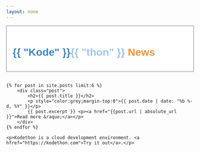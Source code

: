 ```yaml
---
layout: none
---
```


<head>
	<link href="https://fonts.googleapis.com/css?family=Varela+Round" rel="stylesheet">
</head>

<body>
<style>
a {
	text-decoration: none
}
a:hover {
	text-decoration: underline
}
.header {
	background-color: #ffffff;
	border: 1px solid gray;
	padding-left: 1rem;
	padding-top: 1rem;
	padding-bottom: 1rem;
	margin:0;
}

.header h1{
	margin:0;
}

body {
	width:100%;
	margin:0;
	padding: 0;
}
.content {
	padding-top:1rem;
}

img {
	width: 100%;
}

.post {
	padding: 0.5rem 1rem 0.5rem 1rem;
	margin-bottom: 2rem;
	background-color: #ffffff;
	border: 1px solid gray;
}

.post h2 {
	font-family:'Varela Round', sans-serif; 
	font-weight:bold;
	margin-bottom:0;
}


</style>

<!-- site logo -->
<div class="header">
		<h1 style="font-family:'Varela Round', sans-serif; font-weight:bold;">
		<a href="https://kodethon.com">
<span style="color:#3d85c6;font-family:'Varela Round', sans-serif;">{{ "Kode" }}</span><span style="color: #9fc5e8;;font-family:'Varela Round', sans-serif;">{{ "thon" }}</span></a> <span style="color:#F39237">News</span>
</h1>
</div>

<div class="content">

	{% for post in site.posts limit:6 %}
		<div class="post">	
			<h2>{{ post.title }}</h2>
			<p style="color:grey;margin-top:0">{{ post.date | date: "%b %-d, %Y" }}</p>
			{{ post.excerpt }} <p><a href="{{post.url | absolute_url }}">Read more &raquo;</a></p>
		</div>
	{% endfor %}

	<p>Kodethon is a cloud development environment. <a hfref="https://kodethon.com">Try it out</a>.</p>  

</div>
</body>

